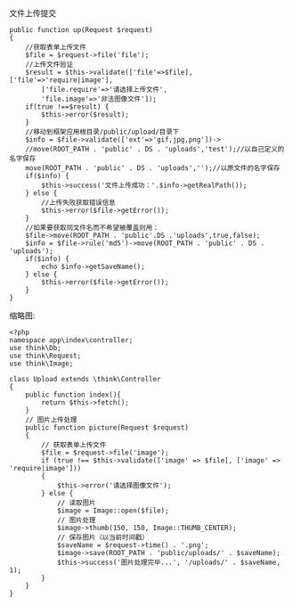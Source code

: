 
   文件上传提交
    
    public function up(Request $request)
    {
        //获取表单上传文件
        $file = $request->file('file');
        //上传文件验证
        $result = $this->validate(['file'=>$file],['file'=>'require|image'],
            ['file.require'=>'请选择上传文件',
            'file.image'=>'非法图像文件']);
        if(true !==$result) {
            $this->error($result);
        }
        //移动到框架应用根目录/public/upload/目录下
        $info = $file->validate(['ext'=>'gif,jpg,png'])->
        //move(ROOT_PATH . 'public' . DS . 'uploads','test');//以自己定义的名字保存
        move(ROOT_PATH . 'public' . DS . 'uploads','');//以原文件的名字保存
        if($info) {
            $this->success('文件上传成功：'.$info->getRealPath());
        } else {
            //上传失败获取错误信息
            $this->error($file->getError());
        }
        //如果要获取同文件名而不希望被覆盖则用：
        $file->move(ROOT_PATH . 'public'.DS .'uploads',true,false);
        $info = $file->rule('md5')->move(ROOT_PATH . 'public' . DS . 'uploads');
        if($info) {
            echo $info->getSaveName();
        } else {
            $this->error($file->getError());
        }
    }
    
 缩略图:
  
    <?php
    namespace app\index\controller;
    use think\Db;
    use think\Request;
    use think\Image;
    
    class Upload extends \think\Controller
    {
        public function index(){
            return $this->fetch();
        }
        // 图片上传处理
        public function picture(Request $request)
        {
            // 获取表单上传文件
            $file = $request->file('image');
            if (true !== $this->validate(['image' => $file], ['image' => 'require|image']))
            {
                $this->error('请选择图像文件');
            } else {
                // 读取图片
                $image = Image::open($file);
                // 图片处理
                $image->thumb(150, 150, Image::THUMB_CENTER);
                // 保存图片（以当前时间戳）
                $saveName = $request->time() . '.png';
                $image->save(ROOT_PATH . 'public/uploads/' . $saveName);
                $this->success('图片处理完毕...', '/uploads/' . $saveName, 1);
            }
        }
    }

